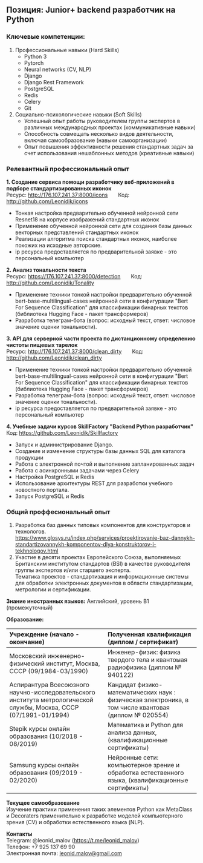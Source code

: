 <h2>Позиция: Junior+ backend разработчик на Python</h2>
<h3>Ключевые компетенции:</h3>

1. Профессиональные навыки (Hard Skills)
   - Python 3
   - Pytorch
   - Neural networks (CV, NLP)
   - Django
   - Django Rest Framework
   - PostgreSQL
   - Redis
   - Celery
   - Git<br>
2. Социально-психологические навыки (Soft Skills)
   - Успешный опыт работы руководителем группы экспертов в различных международных проектах (коммуникативные навыки)
   - Способность совмещать несколько видов деятельности, включая самообразование (навыки самоорганизации)
   - Опыт повышения эффективности решения стандартных задач за счет использования нешаблонных методов (креативные навыки)

<h3>Релевантный профессиональный опыт</h3>

<b>1. Создание сервиса помощи разработчику веб-приложений в подборе стандартизированных иконок</b>  
   Ресурс: http://176.107.241.37:8000/icons &nbsp;&nbsp;&nbsp;&nbsp;&nbsp; Код: http://github.com/Leonidik/icons 
   - Тонкая настройка предварительно обученной нейронной сети Resnet18 на корпусе изображений стандартных иконок  
   - Применение обученной нейронной сети для создания базы данных векторных представлений стандартных иконок
   - Реализации алгоритма поиска стандартных иконок, наиболее похожих на исходные авторские.
   - ip ресурса предоставляется по предварительной заявке - это персональный компьютер

<b>2. Анализ тональности текста</b>  
   Ресурс: https://176.107.241.37:8000/detection &nbsp;&nbsp;&nbsp;&nbsp;&nbsp; Код: http://github.com/Leonidik/Tonality
   - Применение техники тонкой настройки предварительно обученной bert-base-multilingual-cases нейронной сети в конфигурации "Bert For Sequence Classification" для классификации бинарных текстов (библиотека Hugging Face - пакет трансформеров)
   - Разработка телеграм-бота (вопрос: исходный текст, ответ: числовое значение оценки тональности).

<b>3. API для серверной части проекта по дистанционному определению чистоты пищевых тарелок</b>  
   Ресурс: http://176.107.241.37:8000/clean_dirty &nbsp;&nbsp;&nbsp;&nbsp;&nbsp; Код: http://github.com/Leonidik/clean_dirty 
   - Применение техники тонкой настройки предварительно обученной bert-base-multilingual-cases нейронной сети в конфигурации "Bert For Sequence Classification" для классификации бинарных текстов (библиотека Hugging Face - пакет трансформеров)
   - Разработка телеграм-бота (вопрос: исходный текст, ответ: числовое значение оценки тональности).
   - ip ресурса предоставляется по предварительной заявке - это персональный компьютер

<b>4. Учебные задачи курсов SkillFactory "Backend Python разработчик"</b>  
   Код: https://github.com/Leonidik/Skillfactory 
   - Запуск и администрирование Django.
   - Создание и изменение структуры базы данных SQL для каталога продукции
   - Работа с электронной почтой и выполнение запланированных задач
   - Работа с асинхронными задачами через Celery
   - Настройка PostgreSQL и Redis
   - Использование архитектуры REST для разработки учебного новостного портала.
   - Запуск PostgreSQL и Redis

<h3>Общий проффесиональный опыт</h3>

   1. Разработка баз данных типовых компонентов для конструкторов и технологов.<br>
https://www.glosys.ru/index.php/services/proektirovanie-baz-dannykh-standartizovannykh-komponentov-dlya-konstruktorov-i-tekhnologov.html
   2. Участие в десяти проектах Европейского Союза, выполняемых Британским институтом стандартов (BSI) в качестве руководителя группы экспертов и/или старшего эксперта.<br>Тематика проектов - стандартизация и информационные системы для обработки электронных документов в области стандартизации, метрологии и сертификации.

<b>Знание иностранных языков:</b> Английский, уровень B1 (промежуточный)

<b>Образование:</b> 
    
|Учреждение (начало - окончание)  | Полученная квалификация (диплом / сертификат)|
|:---------------------------------|:--------------------------------|
|Московский инженерно-физический институт, Москва, СССР (09/1984-03/1990) | Инженер-физик: физика твердого тела и квантоыая радиофизика  (диплом № 940122)|
|Аспирантура Всесоюзного научно-исследовательского института метрологической службы, Москва, СССР (07/1991-01/1994) | Кандидат физико-математических наук : физическая электроника, в том числе квантовая (диплом № 020554)|
| Stepik курсы онлайн образования (10/2018 - 08/2019) | Математика и Python для анализа данных, (квалификационные сертификаты)|
|Samsung курсы онлайн образования (09/2019 - 02/2020) | Нейронные сети: компьютерное зрение и обработка естественного языка, (квалификационные сертификаты) |
   
<b>Текущее самообразование</b><br>
Изучение практики применения таких элементов Python как MetaClass и Decoraters применительно к разработке моделей компьютерного зрения (CV) и обработки естественного языка (NLP).

<b>Контакты</b><br>
Telegram: @leonid_malov (https://t.me/leonid_malov)<br>
Телефон: +7 925 137 69 90<br>
Электронная почта: leonid.malov@gmail.com
 
